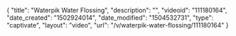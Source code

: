 {
    "title": "Waterpik Water Flossing",
    "description": "",
    "videoid": "111180164",
    "date_created": "1502924014",
    "date_modified": "1504532731",
    "type": "captivate",
    "layout": "video",
    "url": "\/v\/waterpik-water-flossing\/111180164"
}